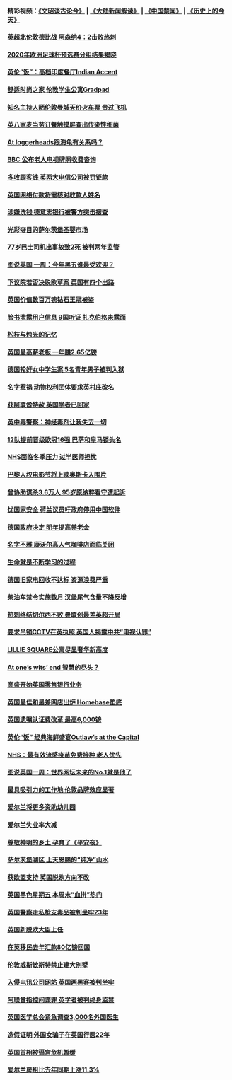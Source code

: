 #### 精彩视频：[《文昭谈古论今》](https://github.com/gfw-breaker/wenzhao/blob/master/README.md?t=12031832) | [《大陆新闻解读》](https://github.com/gfw-breaker/ntdtv-comedy/blob/master/README.md?t=12031832) | [《中国禁闻》](https://github.com/gfw-breaker/ntdtv-news/blob/master/README.md?t=12031832) | [《历史上的今天》](https://github.com/gfw-breaker/today-in-history/blob/master/README.md?t=12031832) 

#### [英超北伦敦德比战 阿森纳4：2击败热刺](../pages/nsc974/n10887322.md?t=12031832) 

#### [2020年欧洲足球杯预选赛分组结果揭晓](../pages/nsc974/n10887348.md?t=12031832) 

#### [英伦“饭”：高档印度餐厅Indian Accent](../pages/nsc974/n10887152.md?t=12031832) 

#### [舒适时尚之家 伦敦学生公寓Gradpad](../pages/nsc974/n10887125.md?t=12031832) 

#### [知名主持人晒伦敦曼城天价火车票 贵过飞机](../pages/nsc974/n10887062.md?t=12031832) 

#### [英八家麦当劳订餐触摸屏查出传染性细菌](../pages/nsc974/n10886684.md?t=12031832) 

#### [At loggerheads跟海龟有关系吗？](../pages/nsc974/n10883586.md?t=12031832) 

#### [BBC 公布老人电视牌照收费咨询](../pages/nsc974/n10883556.md?t=12031832) 

#### [多收顾客钱 英两大电信公司被罚钜款](../pages/nsc974/n10883526.md?t=12031832) 

#### [英国网络付款将需核对收款人姓名](../pages/nsc974/n10883510.md?t=12031832) 

#### [涉嫌洗钱 德意志银行被警方突击搜查](../pages/nsc974/n10881516.md?t=12031832) 

#### [光彩夺目的萨尔茨堡圣婴市场](../pages/nsc974/n10881904.md?t=12031832) 

#### [77岁巴士司机出事故致2死 被判两年监管](../pages/nsc974/n10881843.md?t=12031832) 

#### [图说英国 一周：今年黑五谁最受欢迎？](../pages/nsc974/n10881815.md?t=12031832) 

#### [下议院若否决脱欧草案 英国有四个出路](../pages/nsc974/n10881130.md?t=12031832) 

#### [英国价值数百万镑钻石王冠被盗](../pages/nsc974/n10881169.md?t=12031832) 

#### [脸书泄露用户信息 9国听证 扎克伯格未露面](../pages/nsc974/n10881125.md?t=12031832) 

#### [松枝与烛光的记忆](../pages/nsc974/n10881139.md?t=12031832) 

#### [英国最高薪老板 一年赚2.65亿镑](../pages/nsc974/n10881230.md?t=12031832) 

#### [德国轮奸女中学生案 5名青年男子被判入狱](../pages/nsc974/n10880979.md?t=12031832) 

#### [名字惹祸  动物权利团体要求英村庄改名](../pages/nsc974/n10881160.md?t=12031832) 

#### [获阿联酋特赦 英国学者已回家](../pages/nsc974/n10881153.md?t=12031832) 

#### [英中毒警察：神经毒剂让我失去一切](../pages/nsc974/n10881143.md?t=12031832) 

#### [12队提前晋级欧冠16强 巴萨和皇马锁头名](../pages/nsc974/n10880196.md?t=12031832) 

#### [NHS面临冬季压力 过半医师担忧](../pages/nsc974/n10879741.md?t=12031832) 

#### [巴黎人权电影节将上映奥斯卡入围片](../pages/nsc974/n10878917.md?t=12031832) 

#### [曾协助谋杀3.6万人 95岁原纳粹看守遭起诉](../pages/nsc974/n10878873.md?t=12031832) 

#### [忧国家安全 荷兰议员吁政府停用中国软件](../pages/nsc974/n10878705.md?t=12031832) 

#### [德国政府决定 明年提高养老金](../pages/nsc974/n10877273.md?t=12031832) 

#### [名字不雅 康沃尔高人气咖啡店面临关闭](../pages/nsc974/n10877462.md?t=12031832) 

#### [生命就是不断学习的过程](../pages/nsc974/n10877459.md?t=12031832) 

#### [德国旧家电回收不达标 资源浪费严重](../pages/nsc974/n10877132.md?t=12031832) 

#### [柴油车禁令实施数月 汉堡尾气含量不降反增](../pages/nsc974/n10877082.md?t=12031832) 

#### [热刺终结切尔西不败 曼联创最差英超开局](../pages/nsc974/n10873883.md?t=12031832) 

#### [要求吊销CCTV在英执照 英国人揭露中共“电视认罪”](../pages/nsc974/n10873615.md?t=12031832) 

#### [LILLIE SQUARE公寓尽显奢华新高度](../pages/nsc974/n10873631.md?t=12031832) 

#### [At one’s wits’ end 智慧的尽头？](../pages/nsc974/n10871446.md?t=12031832) 

#### [高盛开始英国零售银行业务](../pages/nsc974/n10871431.md?t=12031832) 

#### [英国最佳和最差网店出炉 Homebase垫底](../pages/nsc974/n10871402.md?t=12031832) 

#### [英国遗嘱认证费改革 最高6,000镑](../pages/nsc974/n10871381.md?t=12031832) 

#### [英伦“饭” 经典海鲜盛宴Outlaw’s at the Capital](../pages/nsc974/n10871348.md?t=12031832) 

#### [NHS：最有效流感疫苗免费接种 老人优先](../pages/nsc974/n10871342.md?t=12031832) 

#### [图说英国一周：世界网坛未来的No.1就是他了](../pages/nsc974/n10871298.md?t=12031832) 

#### [最具吸引力的工作地 伦敦品牌效应显著](../pages/nsc974/n10871267.md?t=12031832) 

#### [爱尔兰将更多资助幼儿园](../pages/nsc974/n10870662.md?t=12031832) 

#### [爱尔兰失业率大减](../pages/nsc974/n10870646.md?t=12031832) 

#### [尊敬神明的乡土 孕育了《平安夜》](../pages/nsc974/n10870591.md?t=12031832) 

#### [萨尔茨堡湖区 上天恩赐的“纯净”山水](../pages/nsc974/n10870541.md?t=12031832) 

#### [获欧盟支持 英国脱欧方向不改](../pages/nsc974/n10868925.md?t=12031832) 

#### [英国黑色星期五 本周末“血拼”热门](../pages/nsc974/n10869011.md?t=12031832) 

#### [英国警察走私枪支毒品被判坐牢23年](../pages/nsc974/n10869001.md?t=12031832) 

#### [英国新脱欧大臣上任](../pages/nsc974/n10868995.md?t=12031832) 

#### [在英移民去年汇款80亿镑回国](../pages/nsc974/n10868991.md?t=12031832) 

#### [伦敦威斯敏斯特禁止建大别墅](../pages/nsc974/n10868984.md?t=12031832) 

#### [入侵电讯公司网站 英国两黑客被判坐牢](../pages/nsc974/n10868975.md?t=12031832) 

#### [阿联酋指控间谍罪 英学者被判终身监禁](../pages/nsc974/n10868962.md?t=12031832) 

#### [英国医学总会紧急调查3,000名外国医生](../pages/nsc974/n10868955.md?t=12031832) 

#### [造假证明 外国女骗子在英国行医22年](../pages/nsc974/n10868930.md?t=12031832) 

#### [英国首相被逼宫危机暂缓](../pages/nsc974/n10868928.md?t=12031832) 

#### [爱尔兰房租比去年同期上涨11.3%](../pages/nsc974/n10868324.md?t=12031832) 

